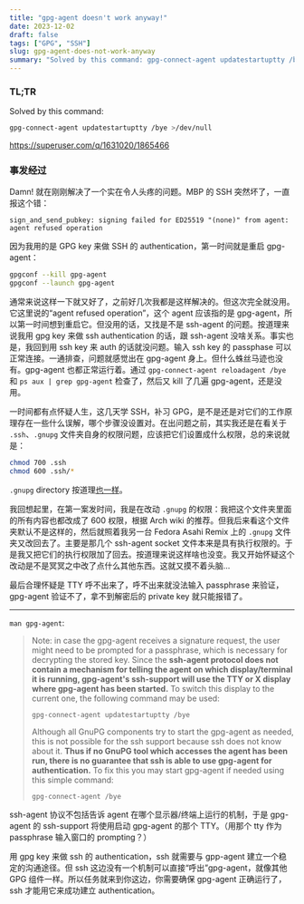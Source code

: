 ```yaml
---
title: "gpg-agent doesn't work anyway!"
date: 2023-12-02
draft: false
tags: ["GPG", "SSH"]
slug: gpg-agent-does-not-work-anyway
summary: "Solved by this command: gpg-connect-agent updatestartuptty /bye >/dev/null"
---
```


### TL;TR

Solved by this command:

```sh
gpg-connect-agent updatestartuptty /bye >/dev/null
```

https://superuser.com/q/1631020/1865466

### 事发经过

Damn! 就在刚刚解决了一个实在令人头疼的问题。MBP 的 SSH 突然坏了，一直报这个错：

```
sign_and_send_pubkey: signing failed for ED25519 "(none)" from agent: agent refused operation
```

因为我用的是 GPG key 来做 SSH 的 authentication，第一时间就是重启 gpg-agent：

```sh
gpgconf --kill gpg-agent
gpgconf --launch gpg-agent
```

通常来说这样一下就又好了，之前好几次我都是这样解决的。但这次完全就没用。它这里说的“agent refused operation”，这个 agent 应该指的是 gpg-agent，所以第一时间想到重启它。但没用的话，又找是不是 ssh-agent 的问题。按道理来说我用 gpg key 来做 ssh authentication 的话，跟 ssh-agent 没啥关系。事实也是，我回到用 ssh key 来 auth 的话就没问题。输入 ssh key 的 passphase 可以正常连接。一通排查，问题就感觉出在 gpg-agent 身上。但什么蛛丝马迹也没有。gpg-agent 也都正常运行着。通过 `gpg-connect-agent reloadagent /bye` 和 `ps aux | grep gpg-agent` 检查了，然后又 kill 了几遍 gpg-agent，还是没用。

一时间都有点怀疑人生，这几天学 SSH，补习 GPG，是不是还是对它们的工作原理存在一些什么误解，哪个步骤没设置对。在出问题之前，其实我还是在看关于 `.ssh`、`.gnupg` 文件夹自身的权限问题，应该把它们设置成什么权限，总的来说就是：

```sh
chmod 700 .ssh
chmod 600 .ssh/*
```

`.gnupg` directory 按道理[也一样](https://wiki.archlinux.org/title/GnuPG#Home_directory)。

我回想起里，在第一案发时间，我是在改动 `.gnupg` 的权限：我把这个文件夹里面的所有内容也都改成了 600 权限，根据 Arch wiki 的推荐。但我后来看这个文件夹默认不是这样的，然后就照着我另一台 Fedora Asahi Remix 上的 `.gnupg` 文件夹又改回去了。主要是那几个 ssh-agent socket 文件本来是具有执行权限的。于是我又把它们的执行权限加了回去。按道理来说这样啥也没变。我又开始怀疑这个改动是不是冥冥之中改了点什么其他东西。这就又摸不着头脑...

最后合理怀疑是 TTY 呼不出来了，呼不出来就没法输入 passphrase 来验证，gpg-agent 验证不了，拿不到解密后的 private key 就只能报错了。

---

`man gpg-agent`:

> Note: in case the gpg-agent receives a signature request, the user might need to be prompted for a passphrase, which is necessary for decrypting the stored key.  Since the **ssh-agent protocol does not contain a mechanism for telling the agent on which display/terminal it is running, gpg-agent's ssh-support will use the TTY or X display where gpg-agent has been started.**  To switch this display to the current one, the following command may be used:
>
> `gpg-connect-agent updatestartuptty /bye`
>
> Although all GnuPG components try to start the gpg-agent as needed, this is not possible for the ssh support because ssh does not know about it. **Thus if no GnuPG tool which accesses the agent has been run, there is no guarantee that ssh is able to use gpg-agent for authentication.** To fix this you may start gpg-agent if needed using this simple command:
>
> `gpg-connect-agent /bye`

ssh-agent 协议不包括告诉 agent 在哪个显示器/终端上运行的机制，于是 gpg-agent 的 ssh-support 将使用启动 gpg-agent 的那个 TTY。（用那个 tty 作为 passphrase 输入窗口的 prompting？）

用 gpg key 来做 ssh 的 authentication，ssh 就需要与 gpp-agent 建立一个稳定的沟通途径。但 ssh 这边没有一个机制可以直接“呼出”gpg-agent，就像其他 GPG 组件一样。所以任务就来到你这边，你需要确保 gpg-agent 正确运行了，ssh 才能用它来成功建立 authentication。
